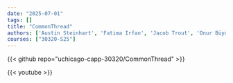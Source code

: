 ```yaml
---
date: "2025-07-01"
tags: []
title: "CommonThread"
authors: ['Austin Steinhart', 'Fatima Irfan', 'Jacob Trout', 'Onur Büyükkalkan', 'Paul Soltys', 'Praveen Chandar', 'Regina I. Medina']
courses: ["30320-S25"]
---
```


{{< github repo="uchicago-capp-30320/CommonThread" >}}

{{< youtube  >}}

